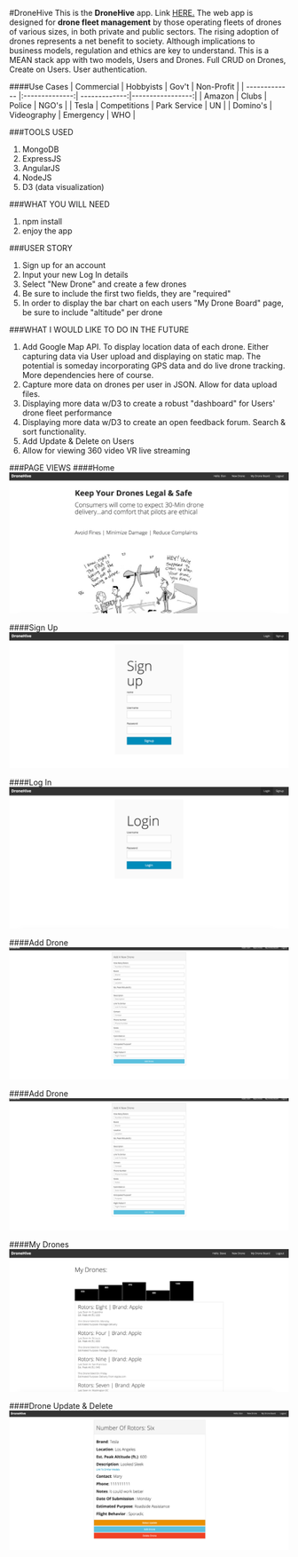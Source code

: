 #DroneHive
This is the **DroneHive** app. Link [HERE.](https://arcane-mountain-8566.herokuapp.com) The web app is designed for **drone fleet management** by those operating fleets of drones of various sizes, in both private and public sectors. The rising adoption of drones represents a net benefit to society.  Although implications to business models, regulation and ethics are key to understand. This is a MEAN stack app with two models, Users and Drones.  Full CRUD on Drones, Create on Users.  User authentication.

####Use Cases
| Commercial    |    Hobbyists   |      Gov't    |     Non-Profit   |
| ------------- |:--------------:| -------------:|-----------------:|
|   Amazon      |      Clubs     |      Police   |        NGO's     |
|   Tesla       |  Competitions  |  Park Service |        UN        |
|   Domino's    |   Videography  |   Emergency   |        WHO       |

###TOOLS USED
1. MongoDB
2. ExpressJS
3. AngularJS
4. NodeJS
5. D3 (data visualization)

###WHAT YOU WILL NEED 
1. npm install
2. enjoy the app

###USER STORY
1. Sign up for an account
2. Input your new Log In details
3. Select "New Drone" and create a few drones
4. Be sure to include the first two fields, they are "required"
5. In order to display the bar chart on each users "My Drone Board" page, be sure to include "altitude" per drone

###WHAT I WOULD LIKE TO DO IN THE FUTURE
1. Add Google Map API.  To display location data of each drone.  Either capturing data via User upload and displaying on static map.  The potential is someday incorporating GPS data and do live drone tracking. More dependencies here of course.
2. Capture more data on drones per user in JSON.  Allow for data upload files.
3. Displaying more data w/D3 to create a robust "dashboard" for Users' drone fleet performance
4. Displaying more data w/D3 to create an open feedback forum. Search & sort functionality.
5. Add Update & Delete on Users
6. Allow for viewing 360 video VR live streaming

###PAGE VIEWS
####Home
![alt text](https://raw.githubusercontent.com/KJWBeige/DroneHive/master/public/photos/newhome.png "Home")

####Sign Up
![alt text](https://raw.githubusercontent.com/KJWBeige/DroneHive/master/public/photos/signup.png "Sign Up")

####Log In
![alt text](https://raw.githubusercontent.com/KJWBeige/DroneHive/master/public/photos/login.png "Log In")

####Add Drone
![alt text](https://raw.githubusercontent.com/KJWBeige/DroneHive/master/public/photos/adddrone.png "Add Drone")

####Add Drone
![alt text](https://raw.githubusercontent.com/KJWBeige/DroneHive/master/public/photos/adddrone.png "Add Drone")

####My Drones
![alt text](https://raw.githubusercontent.com/KJWBeige/DroneHive/master/public/photos/mydrones.png "My Drones")

####Drone Update & Delete
![alt text](https://raw.githubusercontent.com/KJWBeige/DroneHive/master/public/photos/droneupdatedelete.png "Drone Update & Delete")